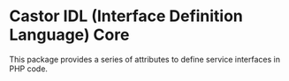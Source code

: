 Castor IDL (Interface Definition Language) Core
===============================================

This package provides a series of attributes to define service interfaces in PHP code.

